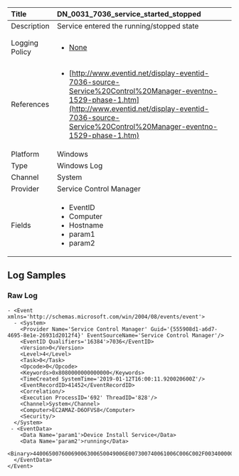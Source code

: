 | Title          | DN_0031_7036_service_started_stopped                                                                                                      |
|:---------------|:-----------------------------------------------------------------------------------------------------------------|
| Description    | Service entered the running/stopped state
                                                                                                |
| Logging Policy | <ul><li>[None](../Logging_Policies/None.md)</li></ul> |
| References     | <ul><li>[http://www.eventid.net/display-eventid-7036-source-Service%20Control%20Manager-eventno-1529-phase-1.htm](http://www.eventid.net/display-eventid-7036-source-Service%20Control%20Manager-eventno-1529-phase-1.htm)</li></ul>                                  |
| Platform       | Windows   |
| Type           | Windows Log 		|
| Channel        | System    |
| Provider       | Service Control Manager   |
| Fields         | <ul><li>EventID</li><li>Computer</li><li>Hostname</li><li>param1</li><li>param2</li></ul>                                               |


## Log Samples

### Raw Log

```
- <Event xmlns='http://schemas.microsoft.com/win/2004/08/events/event'>
  - <System>
    <Provider Name='Service Control Manager' Guid='{555908d1-a6d7-4695-8e1e-26931d2012f4}' EventSourceName='Service Control Manager'/>
    <EventID Qualifiers='16384'>7036</EventID>
    <Version>0</Version>
    <Level>4</Level>
    <Task>0</Task>
    <Opcode>0</Opcode>
    <Keywords>0x8080000000000000</Keywords>
    <TimeCreated SystemTime='2019-01-12T16:00:11.920020600Z'/>
    <EventRecordID>41452</EventRecordID>
    <Correlation/>
    <Execution ProcessID='692' ThreadID='828'/>
    <Channel>System</Channel>
    <Computer>EC2AMAZ-D6OFVS8</Computer>
    <Security/>
  </System>
 - <EventData>
    <Data Name='param1'>Device Install Service</Data>
    <Data Name='param2'>running</Data>
    <Binary>44006500760069006300650049006E007300740061006C006C002F0034000000</Binary>
  </EventData>
</Event>

```




